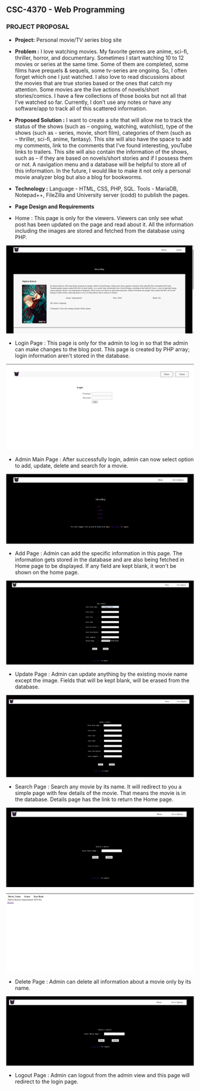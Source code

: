 ## **CSC-4370 - Web Programming** 

### PROJECT PROPOSAL

+ **Project:** Personal movie/TV series blog site

+ **Problem :** I love watching movies. My favorite genres are anime, sci-fi, thriller, horror, and documentary. Sometimes I start watching 10 to 12 movies or series at the same time. Some of them are completed, some films have prequels & sequels, some tv-series are ongoing. So, I often forget which one I just watched. I also love to read discussions about the movies that are true stories based or the ones that catch my attention. Some movies are the live actions of novels/short stories/comics. I have a few collections of those books but not all that I’ve watched so far. Currently, I don’t use any notes or have any software/app to track all of this scattered information.

+ **Proposed Solution :** I want to create a site that will allow me to track the status of the shows (such as – ongoing, watching, watchlist), type of the shows (such as - series, movie, short film), categories of them (such as – thriller, sci-fi, anime, fantasy). This site will also have the space to add my comments, link to the comments that I’ve found interesting, youTube links to trailers. This site will also contain the information of the shows, such as – if they are based on novels/short stories and if I possess them or not. A navigation menu and a database will be helpful to store all of this information. In the future, I would like to make it not only a personal movie analyzer blog but also a blog for bookworms.

+ **Technology :** Language - HTML, CSS, PHP, SQL. Tools - MariaDB, Notepad++, FileZilla and University server (codd) to publish the pages.



+ **Page Design and Requirements** 
+ Home : This page is only for the viewers. Viewers can only see what post has been updated on the page and read about it. All the information including the images are stored and fetched from the database using PHP.

![diagram](2.png)

+ Login Page : This page is only for the admin to log in so that the admin can make changes to the blog post. This page is created by PHP array; login information aren't stored in the database. 

![diagram](1.png)

+ Admin Main Page : After successfully login, admin can now select option to add, update, delete and search for a movie.

![diagram](3.png)

+ Add Page : Admin can add the specific information in this page. The information gets stored in the database and are also being fetched in Home page to be displayed. If any field are kept blank, it won't be shown on the home page. 

![diagram](4.png)

+ Update Page : Admin can update anything by the existing movie name except the image. Fields that will be kept blank, will be erased from the database.

![diagram](5.png)

+ Search Page : Search any movie by its name. It will redirect to you a simple page with few details of the movie. That means the movie is in the database. Details page has the link to return the Home page.

![diagram](7.png)

![diagram](8.png)

+ Delete Page : Admin can delete all information about a movie only by its name.

![diagram](6.png)

+ Logout Page : Admin can logout from the admin view and this page will redirect to the login page. 
